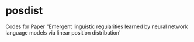 # posdist
Codes for Paper "Emergent linguistic regularities learned by neural network language models via linear position distribution'
